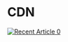 # CDN
<a target="_blank" href="https://github-readme-medium-recent-article.vercel.app/medium/@melvyngras/how-to-build-your-own-cdn-in-node-js-463190527ead"><img src="https://github-readme-medium-recent-article.vercel.app/medium/@melvyngras/how-to-build-your-own-cdn-in-node-js-463190527ead" alt="Recent Article 0">
